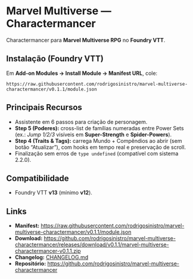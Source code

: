 # Marvel Multiverse — Charactermancer

Charactermancer para **Marvel Multiverse RPG** no **Foundry VTT**.

## Instalação (Foundry VTT)
Em **Add-on Modules → Install Module → Manifest URL**, cole:

```
https://raw.githubusercontent.com/rodrigosinistro/marvel-multiverse-charactermancer/v0.1.1/module.json
```

## Principais Recursos
- Assistente em 6 passos para criação de personagem.
- **Step 5 (Poderes):** cross-list de famílias numeradas entre Power Sets
  (ex.: *Jump 1/2/3* visíveis em **Super-Strength** e **Spider-Powers**).
- **Step 4 (Traits & Tags):** carrega Mundo + Compêndios ao abrir (sem botão “Atualizar”),
  com hooks em tempo real e preservação de scroll.
- Finalização sem erros de `type undefined` (compatível com sistema 2.2.0).

## Compatibilidade
- Foundry VTT **v13** (mínimo **v12**).

## Links
- **Manifest:** https://raw.githubusercontent.com/rodrigosinistro/marvel-multiverse-charactermancer/v0.1.1/module.json
- **Download:** https://github.com/rodrigosinistro/marvel-multiverse-charactermancer/releases/download/v0.1.1/marvel-multiverse-charactermancer-v0.1.1.zip
- **Changelog:** [CHANGELOG.md](./CHANGELOG.md)
- **Repositório:** https://github.com/rodrigosinistro/marvel-multiverse-charactermancer
